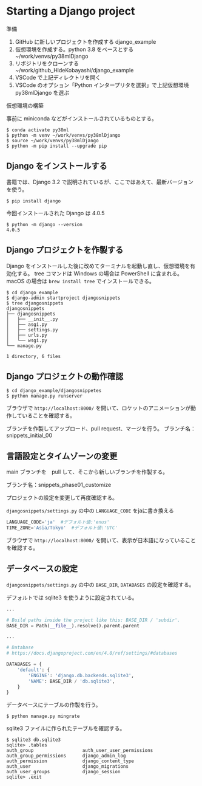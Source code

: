 # Starting a Django project

準備

1. GitHub に新しいプロジェクトを作成する django_example
2. 仮想環境を作成する。python 3.8 をベースとする ~/work/venvs/py38mlDjango
3. リポジトリをクローンする ~/work/github_HideKobayashi/django_example
4. VSCode で上記ディレクトリを開く
5. VSCode のオプション「Python インタープリタを選択」で上記仮想環境 py38mlDjango を選ぶ

仮想環境の構築

事前に miniconda などがインストールされているものとする。

```
$ conda activate py38ml
$ python -m venv ~/work/venvs/py38mlDjango
$ source ~/work/venvs/py38mlDjango
$ python -m pip install --upgrade pip
```


## Django をインストールする

書籍では、Django 3.2 で説明されているが、ここではあえて、最新バージョンを使う。

```
$ pip install django
```

今回インストールされた Django は 4.0.5

```
$ python -m django --version
4.0.5
```

## Django プロジェクトを作製する

Django をインストールした後に改めてターミナルを起動し直し、仮想環境を有効化する。
tree コマンドは Windows の場合は PowerShell に含まれる。
macOS の場合は `brew install tree` でインストールできる。

```
$ cd django_example
$ django-admin startproject djangosnippets
$ tree djangosnippets 
djangosnippets
├── djangosnippets
│   ├── __init__.py
│   ├── asgi.py
│   ├── settings.py
│   ├── urls.py
│   └── wsgi.py
└── manage.py

1 directory, 6 files
```

## Django プロジェクトの動作確認

```
$ cd django_example/djangosnippetes
$ python manage.py runserver
```

ブラウザで `http://localhost:8000/` を開いて、ロケットのアニメーションが動作していることを確認する。

ブランチを作製してアップロード、pull request、マージを行う。
ブランチ名：snippets_initial_00

## 言語設定とタイムゾーンの変更

main ブランチを　pull して、そこから新しいブランチを作製する。

ブランチ名：snippets_phase01_customize

プロジェクトの設定を変更して再度確認する。

`djangosnippets/settings.py` の中の `LANGUAGE_CODE` をjaに書き換える

```python
LANGUAGE_CODE='ja'  #デフォルト値:'enus'
TIME_ZONE='Asia/Tokyo'  #デフォルト値:'UTC'
```

ブラウザで `http://localhost:8000/` を開いて、表示が日本語になっていることを確認する。


## データベースの設定

`djangosnippets/settings.py` の中の `BASE_DIR`, `DATABASES` の設定を確認する。

デフォルトでは sqlite3 を使うように設定されている。

```python
...

# Build paths inside the project like this: BASE_DIR / 'subdir'.
BASE_DIR = Path(__file__).resolve().parent.parent

...

# Database
# https://docs.djangoproject.com/en/4.0/ref/settings/#databases

DATABASES = {
    'default': {
        'ENGINE': 'django.db.backends.sqlite3',
        'NAME': BASE_DIR / 'db.sqlite3',
    }
}

```

データベースにテーブルの作製を行う。

```
$ python manage.py mingrate
```

sqlite3 ファイルに作られたテーブルを確認する。

```
$ sqlite3 db.sqlite3
sqlite> .tables
auth_group                  auth_user_user_permissions
auth_group_permissions      django_admin_log          
auth_permission             django_content_type       
auth_user                   django_migrations         
auth_user_groups            django_session            
sqlite> .exit
```



